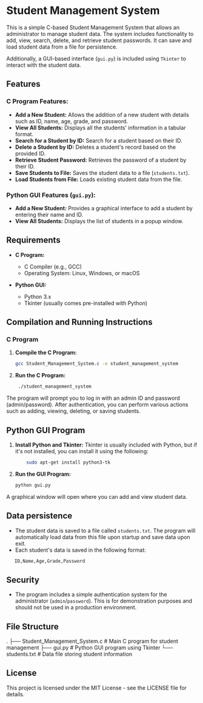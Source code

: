 # Student Management System

This is a simple C-based Student Management System that allows an administrator to manage student data. The system includes functionality to add, view, search, delete, and retrieve student passwords. It can save and load student data from a file for persistence.

Additionally, a GUI-based interface (`gui.py`) is included using `Tkinter` to interact with the student data.

## Features

### C Program Features:
- **Add a New Student:** Allows the addition of a new student with details such as ID, name, age, grade, and password.
- **View All Students:** Displays all the students' information in a tabular format.
- **Search for a Student by ID:** Search for a student based on their ID.
- **Delete a Student by ID:** Deletes a student's record based on the provided ID.
- **Retrieve Student Password:** Retrieves the password of a student by their ID.
- **Save Students to File:** Saves the student data to a file (`students.txt`).
- **Load Students from File:** Loads existing student data from the file.

### Python GUI Features (`gui.py`):
- **Add a New Student:** Provides a graphical interface to add a student by entering their name and ID.
- **View All Students:** Displays the list of students in a popup window.

## Requirements

- **C Program:**
    - C Compiler (e.g., GCC)
    - Operating System: Linux, Windows, or macOS

- **Python GUI:**
    - Python 3.x
    - Tkinter (usually comes pre-installed with Python)

## Compilation and Running Instructions

### C Program

1. **Compile the C Program:**
   ```bash
   gcc Student_Management_System.c -o student_management_system

2. **Run the C Program:**
   ```bash
    ./student_management_system

   ```
The program will prompt you to log in with an admin ID and password (admin/password). After authentication, you can perform various actions such as adding, viewing, deleting, or saving students.

## Python GUI Program 

1. **Install Python and Tkinter:** Tkinter is usually included with Python, but if it's not installed, you can install it using the following:
    ```bash
        sudo apt-get install python3-tk
    
    ```
2. **Run the GUI Program:**
    ```bash
    python gui.py
    
    ```
A graphical window will open where you can add and view student data.

## Data persistence
- The student data is saved to a file called `students.txt`. The program will automatically load data from this file upon startup and save data upon exit.
- Each student's data is saved in the following format:
```bash
   ID,Name,Age,Grade,Password 

```
## Security
- The program includes a simple authentication system for the administrator (`admin`/`password`). This is for demonstration purposes and should not be used in a production environment.

## File Structure
.
├── Student_Management_System.c       # Main C program for student management
├── gui.py                            # Python GUI program using Tkinter
└── students.txt                      # Data file storing student information

## License
This project is licensed under the MIT License - see the LICENSE file for details.
